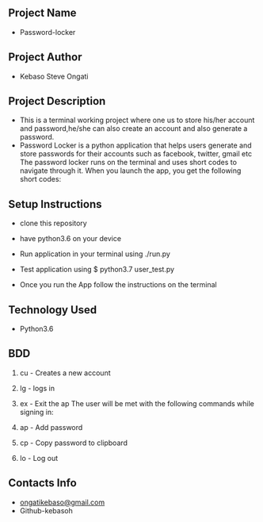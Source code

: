 ## Project Name
 - Password-locker
## Project Author
- Kebaso Steve Ongati
## Project Description
- This is a terminal working project where one us to store his/her account and password,he/she can also create an      account and also generate a password.
- Password Locker is a python application that helps users generate and store passwords for their accounts such as facebook, twitter, gmail etc The password locker runs on the terminal and uses short codes to navigate through it. When you launch the app, you get the following short codes:

 
## Setup Instructions
- clone this repository

- have python3.6 on your device

- Run application in your terminal using ./run.py

- Test application using $ python3.7 user_test.py

- Once you run the App follow the instructions on the terminal
## Technology Used
- Python3.6
## BDD
 1. cu - Creates a new account
 2. lg - logs  in
 3. ex - Exit the ap
The user will be met with the following commands while signing in:

 1. ap - Add password
 3. cp - Copy password to clipboard
 4. lo - Log out
## Contacts Info
- ongatikebaso@gmail.com
- Github-kebasoh



